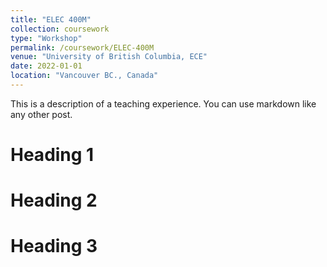 ```yaml
---
title: "ELEC 400M"
collection: coursework
type: "Workshop"
permalink: /coursework/ELEC-400M
venue: "University of British Columbia, ECE"
date: 2022-01-01
location: "Vancouver BC., Canada"
---
```


This is a description of a teaching experience. You can use markdown like any other post.

Heading 1
======

Heading 2
======

Heading 3
======
